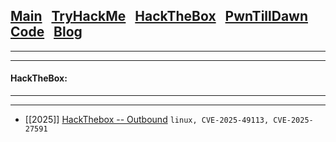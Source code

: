 <h2 class="mume-header" id="mainindexhtml-nbspnbsp-contactcontacthtml"><a
href="https://cy3erdr4g0n.github.io/index.html">Main</a>&#xA0;&#xA0;&#xA0;<a 
href="https://cy3erdr4g0n.github.io//Post/TryHackMe/index.html">TryHackMe</a>&#xA0;&#xA0;&#xA0;<a
href="https://cy3erdr4g0n.github.io/Post/HackTheBox/index.html">HackTheBox</a>&#xA0;&#xA0;&#xA0;<a
href="https://cy3erdr4g0n.github.io/Post/PwnTillDawn/index.html">PwnTillDawn</a>&#xA0;&#xA0;&#xA0;<a
href="https://cy3erdr4g0n.github.io/Post/code/index.html">Code</a>&#xA0;&#xA0;&#xA0;<a
href="https://cy3erdr4g0n.github.io/Post/blog/index.html">Blog</a>&#xA0;&#xA0;&#xA0;</h2>
<hr>


* * *
<h4 class="mume-header" id="HackTheBox">HackTheBox:</h4>

<hr>
<hr>

- [[2025]] [HackThebox -- Outbound](https://cy3erdr4g0n.github.io/Post/HackTheBox/Outbound.html) `linux, CVE-2025-49113, CVE-2025-27591`